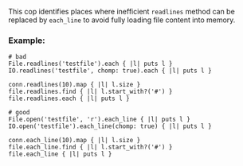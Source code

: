 This cop identifies places where inefficient `readlines` method
can be replaced by `each_line` to avoid fully loading file content into memory.

### Example:

    # bad
    File.readlines('testfile').each { |l| puts l }
    IO.readlines('testfile', chomp: true).each { |l| puts l }

    conn.readlines(10).map { |l| l.size }
    file.readlines.find { |l| l.start_with?('#') }
    file.readlines.each { |l| puts l }

    # good
    File.open('testfile', 'r').each_line { |l| puts l }
    IO.open('testfile').each_line(chomp: true) { |l| puts l }

    conn.each_line(10).map { |l| l.size }
    file.each_line.find { |l| l.start_with?('#') }
    file.each_line { |l| puts l }
